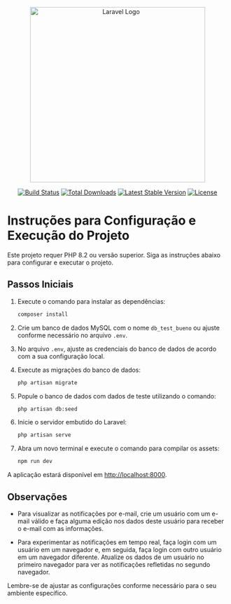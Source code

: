 <p align="center"><a href="https://laravel.com" target="_blank"><img src="https://raw.githubusercontent.com/laravel/art/master/logo-lockup/5%20SVG/2%20CMYK/1%20Full%20Color/laravel-logolockup-cmyk-red.svg" width="400" alt="Laravel Logo"></a></p>

<p align="center">
<a href="https://github.com/laravel/framework/actions"><img src="https://github.com/laravel/framework/workflows/tests/badge.svg" alt="Build Status"></a>
<a href="https://packagist.org/packages/laravel/framework"><img src="https://img.shields.io/packagist/dt/laravel/framework" alt="Total Downloads"></a>
<a href="https://packagist.org/packages/laravel/framework"><img src="https://img.shields.io/packagist/v/laravel/framework" alt="Latest Stable Version"></a>
<a href="https://packagist.org/packages/laravel/framework"><img src="https://img.shields.io/packagist/l/laravel/framework" alt="License"></a>
</p>

# Instruções para Configuração e Execução do Projeto

Este projeto requer PHP 8.2 ou versão superior. Siga as instruções abaixo para configurar e executar o projeto.

## Passos Iniciais

1. Execute o comando para instalar as dependências:

    ```bash
    composer install
    ```

2. Crie um banco de dados MySQL com o nome `db_test_bueno` ou ajuste conforme necessário no arquivo `.env`.

3. No arquivo `.env`, ajuste as credenciais do banco de dados de acordo com a sua configuração local.

4. Execute as migrações do banco de dados:

    ```bash
    php artisan migrate
    ```

5. Popule o banco de dados com dados de teste utilizando o comando:

    ```bash
    php artisan db:seed
    ```

6. Inicie o servidor embutido do Laravel:

    ```bash
    php artisan serve
    ```

7. Abra um novo terminal e execute o comando para compilar os assets:

    ```bash
    npm run dev
    ```

A aplicação estará disponível em [http://localhost:8000](http://localhost:8000).

## Observações

- Para visualizar as notificações por e-mail, crie um usuário com um e-mail válido e faça alguma edição nos dados deste usuário para receber o e-mail com as informações.

- Para experimentar as notificações em tempo real, faça login com um usuário em um navegador e, em seguida, faça login com outro usuário em um navegador diferente. Atualize os dados de um usuário no primeiro navegador para ver as notificações refletidas no segundo navegador.

Lembre-se de ajustar as configurações conforme necessário para o seu ambiente específico.
